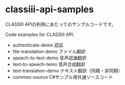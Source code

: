 # classiii-api-samples
CLASSIII APIの利用にあたってのサンプルコードです。

Code examples for CLASSⅢ API.

- authenticate-demo  認証
- file-translation-demo ファイル翻訳
- speech-to-text-demo 音声認識翻訳
- text-to-speech-temo 音声合成翻訳
- text-translation-demo テキスト翻訳（同期・非同期）
- common-source C#サンプル用共通ソースコード
